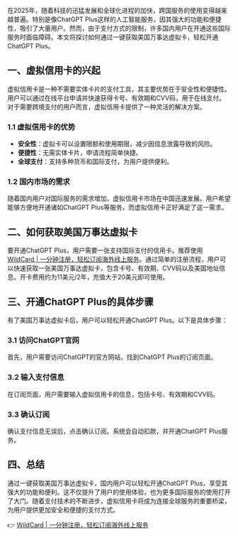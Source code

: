 在2025年，随着科技的迅猛发展和全球化进程的加快，跨国服务的使用变得越来越普遍。特别是像ChatGPT Plus这样的人工智能服务，因其强大的功能和便捷性，吸引了大量用户。然而，由于支付方式的限制，许多国内用户在开通这些国际服务时面临障碍。本文将探讨如何通过一键获取美国万事达虚拟卡，轻松开通ChatGPT Plus。

## 一、虚拟信用卡的兴起

虚拟信用卡是一种不需要实体卡片的支付工具，其主要优势在于安全性和便捷性。用户可以通过在线平台申请并快速获得卡号、有效期和CVV码，用于在线支付。对于需要跨境支付的用户而言，虚拟信用卡提供了一种灵活的解决方案。

### 1.1 虚拟信用卡的优势

- **安全性**：虚拟卡可以设置限额和使用期限，减少因信息泄露导致的风险。
- **便捷性**：无需实体卡片，申请流程简单快捷。
- **全球支付**：支持多种货币和国际支付，为用户提供便利。

### 1.2 国内市场的需求

随着国内用户对国际服务的需求增加，虚拟信用卡市场在中国迅速发展。用户希望能够方便地开通诸如ChatGPT Plus等服务，而虚拟信用卡正好满足了这一需求。

## 二、如何获取美国万事达虚拟卡

要开通ChatGPT Plus，用户需要一张支持国际支付的信用卡。推荐使用 [WildCard | 一分钟注册，轻松订阅海外线上服务](https://bit.ly/bewildcard)。通过简单的注册流程，用户可以快速获取一张美国万事达虚拟卡，包含卡号、有效期、CVV码以及美国地址信息。开卡费用约为11美元/2年，充值大于20美元即可使用。

## 三、开通ChatGPT Plus的具体步骤

有了美国万事达虚拟卡后，用户可以轻松开通ChatGPT Plus。以下是具体步骤：

### 3.1 访问ChatGPT官网

首先，用户需要访问ChatGPT的官方网站，找到ChatGPT Plus的订阅页面。

### 3.2 输入支付信息

在订阅页面，用户需要输入虚拟信用卡的信息，包括卡号、有效期和CVV码。

### 3.3 确认订阅

确认支付信息无误后，点击确认订阅。系统会自动扣款，并开通ChatGPT Plus服务。

## 四、总结

通过一键获取美国万事达虚拟卡，国内用户可以轻松开通ChatGPT Plus，享受其强大的功能和便利。这不仅提升了用户的使用体验，也为更多国际服务的使用打开了大门。随着支付技术的不断进步，虚拟信用卡将成为连接全球服务的重要桥梁，为用户提供更加安全和便捷的支付方式。

👉 [WildCard | 一分钟注册，轻松订阅海外线上服务](https://bit.ly/bewildcard)